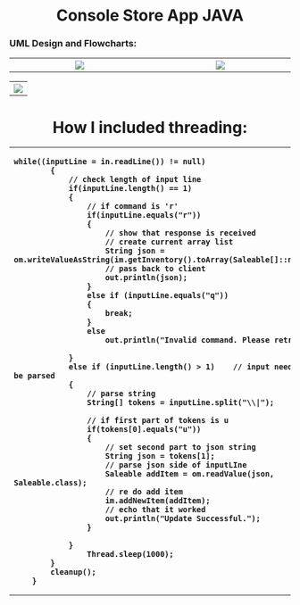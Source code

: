 <h1 align="center">Console Store App JAVA</h1>

<h3>UML Design and Flowcharts:</h3>
<table>
  <th width="500">
    <img src="https://github.com/phollenback/Skills-Overview/assets/145724342/4166e6c7-8e61-4009-b100-56d050947b14">
  </th>
  <th width="500">
    <img src="https://github.com/phollenback/Skills-Overview/assets/145724342/44eadb88-0b8d-4a8e-8310-ce3d562ab585">
  </th>
</table>
<table>
  <th><img src="https://github.com/phollenback/Skills-Overview/assets/145724342/45b802ee-1dff-42bd-b452-981c7ede7a14"></th>
</table>
<h1 align="center">How I included threading:</h1>
<table>
  <th align="left">

    
    
    while((inputLine = in.readLine()) != null)
			{
				// check length of input line
				if(inputLine.length() == 1)
				{
					// if command is 'r'
					if(inputLine.equals("r"))
					{
						// show that response is received
						// create current array list
						String json = om.writeValueAsString(im.getInventory().toArray(Saleable[]::new));
						// pass back to client
						out.println(json);
					}
					else if (inputLine.equals("q"))
					{
						break;
					}
					else 
						out.println("Invalid command. Please retry.");
						
				}
				else if (inputLine.length() > 1)	// input needs to be parsed
				{
					// parse string
					String[] tokens = inputLine.split("\\|");
						
					// if first part of tokens is u
					if(tokens[0].equals("u"))
					{
						// set second part to json string
						String json = tokens[1];
						// parse json side of inputLIne
						Saleable addItem = om.readValue(json, Saleable.class);
						// re do add item
						im.addNewItem(addItem);
						// echo that it worked
						out.println("Update Successful.");
					}
					
				}
					Thread.sleep(1000);
			}
			cleanup();
		} 
  </th>

</table>
